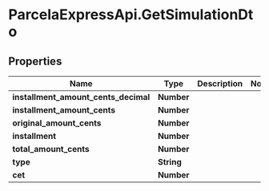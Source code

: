 # ParcelaExpressApi.GetSimulationDto

## Properties

Name | Type | Description | Notes
------------ | ------------- | ------------- | -------------
**installment_amount_cents_decimal** | **Number** |  | 
**installment_amount_cents** | **Number** |  | 
**original_amount_cents** | **Number** |  | 
**installment** | **Number** |  | 
**total_amount_cents** | **Number** |  | 
**type** | **String** |  | 
**cet** | **Number** |  | 


